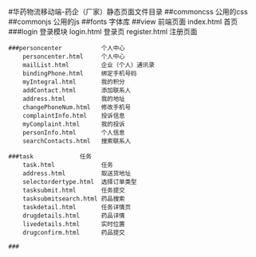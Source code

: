 #华药物流移动端-药企（厂家）静态页面文件目录
##commoncss 		公用的css
##commonjs 			公用的js
##fonts 			字体库
##view 				前端页面
    index.html            首页
    ###login            登录模块
        login.html            登录页
        register.html         注册页面

    ###personcenter           个人中心
        personcenter.html     个人中心
        mailList.html         企业（个人）通讯录
        bindingPhone.html     绑定手机号码
		myIntegral.html       我的积分
        addContact.html       添加联系人
        address.html          我的地址
        changePhoneNum.html   修改手机号
        complaintInfo.html    投诉信息
        myComplaint.html      我的投诉
        personInfo.html       个人信息
        searchContacts.html   搜索联系人

    ###task             任务
        task.html             任务
        address.html          取送货地址
        selectordertype.html  选择订单类型
        tasksubmit.html       任务提交
        tasksubmitsearch.html 药品搜索
        taskdetail.html       任务详情页
        drugdetails.html      药品详情
        livedetails.html      实时位置
        drugconfirm.html      药品提交

    ###
